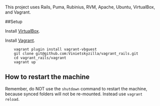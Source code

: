 This project uses Rails, Puma, Rubinius, RVM, Apache, Ubuntu, VirtualBox, and Vagrant.

##Setup

Install [VirtualBox](https://www.virtualbox.org/wiki/Downloads).

Install [Vagrant](http://www.vagrantup.com/downloads.html).

        vagrant plugin install vagrant-vbguest
        git clone git@github.com:Vinietskyzilla/vagrant_rails.git
        cd vagrant_rails/vagrant
        vagrant up

## How to restart the machine
Remember, do NOT use the `shutdown` command to restart the machine, because synced folders will not be re-mounted. Instead use `vagrant reload`.
